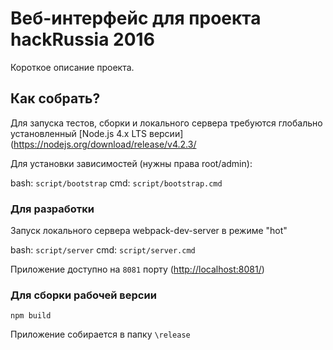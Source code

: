 # Веб-интерфейс для проекта hackRussia 2016
Короткое описание проекта.

## Как собрать?
Для запуска тестов, сборки и локального сервера требуются глобально установленный [Node.js 4.x LTS версии](https://nodejs.org/download/release/v4.2.3/

Для установки зависимостей (нужны права root/admin):

bash:
`script/bootstrap`
cmd:
`script/bootstrap.cmd`

### Для разработки
Запуск локального сервера webpack-dev-server в режиме "hot"

bash:
`script/server`
cmd:
`script/server.cmd`

Приложение доступно на `8081` порту ([http://localhost:8081/](http://localhost:8081/))

### Для сборки рабочей версии
`npm build`

Приложение собирается в папку `\release`
